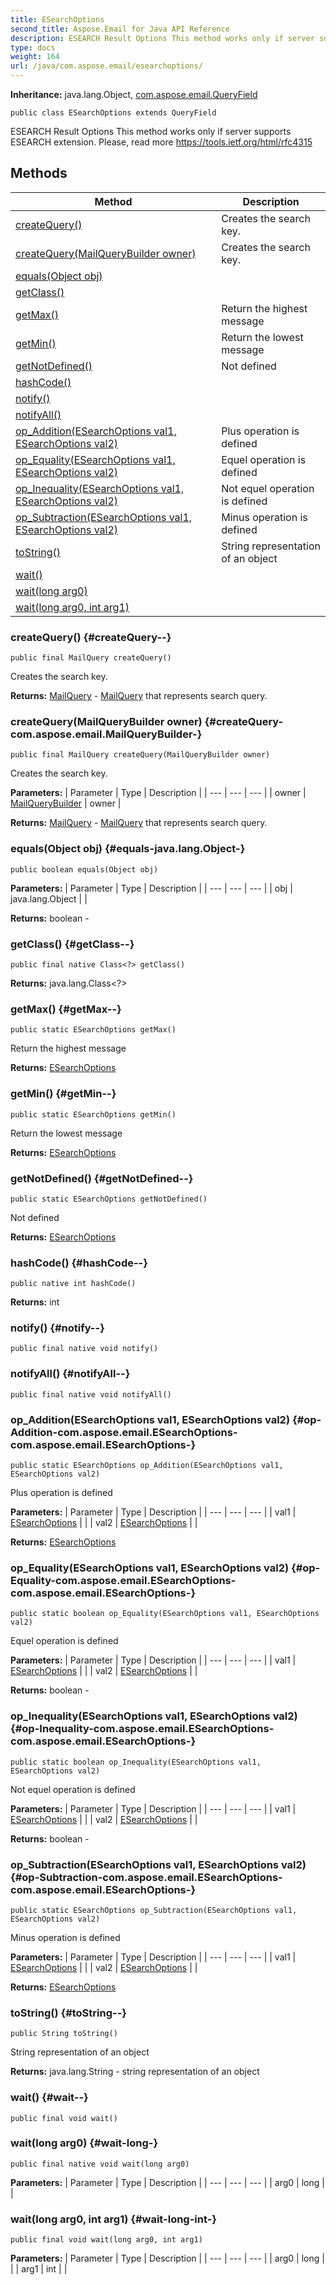 ```yaml
---
title: ESearchOptions
second_title: Aspose.Email for Java API Reference
description: ESEARCH Result Options This method works only if server supports ESEARCH extension.
type: docs
weight: 164
url: /java/com.aspose.email/esearchoptions/
---
```


**Inheritance:**
java.lang.Object, [com.aspose.email.QueryField](../../com.aspose.email/queryfield)
```
public class ESearchOptions extends QueryField
```

ESEARCH Result Options This method works only if server supports ESEARCH extension. Please, read more https://tools.ietf.org/html/rfc4315
## Methods

| Method | Description |
| --- | --- |
| [createQuery()](#createQuery--) | Creates the search key. |
| [createQuery(MailQueryBuilder owner)](#createQuery-com.aspose.email.MailQueryBuilder-) | Creates the search key. |
| [equals(Object obj)](#equals-java.lang.Object-) |  |
| [getClass()](#getClass--) |  |
| [getMax()](#getMax--) | Return the highest message |
| [getMin()](#getMin--) | Return the lowest message |
| [getNotDefined()](#getNotDefined--) | Not defined |
| [hashCode()](#hashCode--) |  |
| [notify()](#notify--) |  |
| [notifyAll()](#notifyAll--) |  |
| [op_Addition(ESearchOptions val1, ESearchOptions val2)](#op-Addition-com.aspose.email.ESearchOptions-com.aspose.email.ESearchOptions-) | Plus operation is defined |
| [op_Equality(ESearchOptions val1, ESearchOptions val2)](#op-Equality-com.aspose.email.ESearchOptions-com.aspose.email.ESearchOptions-) | Equel operation is defined |
| [op_Inequality(ESearchOptions val1, ESearchOptions val2)](#op-Inequality-com.aspose.email.ESearchOptions-com.aspose.email.ESearchOptions-) | Not equel operation is defined |
| [op_Subtraction(ESearchOptions val1, ESearchOptions val2)](#op-Subtraction-com.aspose.email.ESearchOptions-com.aspose.email.ESearchOptions-) | Minus operation is defined |
| [toString()](#toString--) | String representation of an object |
| [wait()](#wait--) |  |
| [wait(long arg0)](#wait-long-) |  |
| [wait(long arg0, int arg1)](#wait-long-int-) |  |
### createQuery() {#createQuery--}
```
public final MailQuery createQuery()
```


Creates the search key.

**Returns:**
[MailQuery](../../com.aspose.email/mailquery) - [MailQuery](../../com.aspose.email/mailquery) that represents search query.
### createQuery(MailQueryBuilder owner) {#createQuery-com.aspose.email.MailQueryBuilder-}
```
public final MailQuery createQuery(MailQueryBuilder owner)
```


Creates the search key.

**Parameters:**
| Parameter | Type | Description |
| --- | --- | --- |
| owner | [MailQueryBuilder](../../com.aspose.email/mailquerybuilder) | owner |

**Returns:**
[MailQuery](../../com.aspose.email/mailquery) - [MailQuery](../../com.aspose.email/mailquery) that represents search query.
### equals(Object obj) {#equals-java.lang.Object-}
```
public boolean equals(Object obj)
```




**Parameters:**
| Parameter | Type | Description |
| --- | --- | --- |
| obj | java.lang.Object |  |

**Returns:**
boolean - 
### getClass() {#getClass--}
```
public final native Class<?> getClass()
```




**Returns:**
java.lang.Class<?>
### getMax() {#getMax--}
```
public static ESearchOptions getMax()
```


Return the highest message

**Returns:**
[ESearchOptions](../../com.aspose.email/esearchoptions)
### getMin() {#getMin--}
```
public static ESearchOptions getMin()
```


Return the lowest message

**Returns:**
[ESearchOptions](../../com.aspose.email/esearchoptions)
### getNotDefined() {#getNotDefined--}
```
public static ESearchOptions getNotDefined()
```


Not defined

**Returns:**
[ESearchOptions](../../com.aspose.email/esearchoptions)
### hashCode() {#hashCode--}
```
public native int hashCode()
```




**Returns:**
int
### notify() {#notify--}
```
public final native void notify()
```




### notifyAll() {#notifyAll--}
```
public final native void notifyAll()
```




### op_Addition(ESearchOptions val1, ESearchOptions val2) {#op-Addition-com.aspose.email.ESearchOptions-com.aspose.email.ESearchOptions-}
```
public static ESearchOptions op_Addition(ESearchOptions val1, ESearchOptions val2)
```


Plus operation is defined

**Parameters:**
| Parameter | Type | Description |
| --- | --- | --- |
| val1 | [ESearchOptions](../../com.aspose.email/esearchoptions) |  |
| val2 | [ESearchOptions](../../com.aspose.email/esearchoptions) |  |

**Returns:**
[ESearchOptions](../../com.aspose.email/esearchoptions)
### op_Equality(ESearchOptions val1, ESearchOptions val2) {#op-Equality-com.aspose.email.ESearchOptions-com.aspose.email.ESearchOptions-}
```
public static boolean op_Equality(ESearchOptions val1, ESearchOptions val2)
```


Equel operation is defined

**Parameters:**
| Parameter | Type | Description |
| --- | --- | --- |
| val1 | [ESearchOptions](../../com.aspose.email/esearchoptions) |  |
| val2 | [ESearchOptions](../../com.aspose.email/esearchoptions) |  |

**Returns:**
boolean - 
### op_Inequality(ESearchOptions val1, ESearchOptions val2) {#op-Inequality-com.aspose.email.ESearchOptions-com.aspose.email.ESearchOptions-}
```
public static boolean op_Inequality(ESearchOptions val1, ESearchOptions val2)
```


Not equel operation is defined

**Parameters:**
| Parameter | Type | Description |
| --- | --- | --- |
| val1 | [ESearchOptions](../../com.aspose.email/esearchoptions) |  |
| val2 | [ESearchOptions](../../com.aspose.email/esearchoptions) |  |

**Returns:**
boolean - 
### op_Subtraction(ESearchOptions val1, ESearchOptions val2) {#op-Subtraction-com.aspose.email.ESearchOptions-com.aspose.email.ESearchOptions-}
```
public static ESearchOptions op_Subtraction(ESearchOptions val1, ESearchOptions val2)
```


Minus operation is defined

**Parameters:**
| Parameter | Type | Description |
| --- | --- | --- |
| val1 | [ESearchOptions](../../com.aspose.email/esearchoptions) |  |
| val2 | [ESearchOptions](../../com.aspose.email/esearchoptions) |  |

**Returns:**
[ESearchOptions](../../com.aspose.email/esearchoptions)
### toString() {#toString--}
```
public String toString()
```


String representation of an object

**Returns:**
java.lang.String - string representation of an object
### wait() {#wait--}
```
public final void wait()
```




### wait(long arg0) {#wait-long-}
```
public final native void wait(long arg0)
```




**Parameters:**
| Parameter | Type | Description |
| --- | --- | --- |
| arg0 | long |  |

### wait(long arg0, int arg1) {#wait-long-int-}
```
public final void wait(long arg0, int arg1)
```




**Parameters:**
| Parameter | Type | Description |
| --- | --- | --- |
| arg0 | long |  |
| arg1 | int |  |


